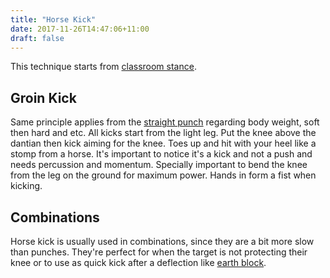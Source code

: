 ```yaml
---
title: "Horse Kick"
date: 2017-11-26T14:47:06+11:00
draft: false
---
```


This technique starts from [classroom stance](../../../stances/classroom).

## Groin Kick

Same principle applies from the [straight punch](../../arm/punch) regarding body weight, soft then hard and etc. All kicks start from the light leg. Put the knee above the dantian then kick aiming for the knee. Toes up and hit with your heel like a stomp from a horse. It's important to notice it's a kick and not a push and needs percussion and momentum. Specially important to bend the knee from the leg on the ground for maximum power. Hands in form a fist when kicking.

## Combinations

Horse kick is usually used in combinations, since they are a bit more slow than punches. They're perfect for when the target is not protecting their knee or to use as quick kick after a deflection like [earth block](../../../deflection/earth).
